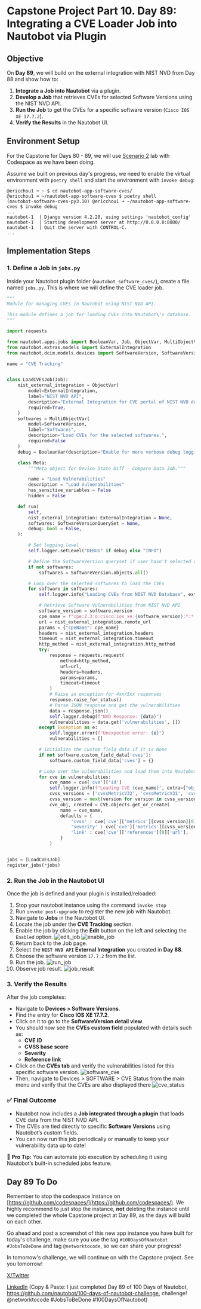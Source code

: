 
# Capstone Project Part 10. Day 89: Integrating a CVE Loader Job into Nautobot via Plugin

## **Objective**
On **Day 89**, we will build on the external integration with NIST NVD from Day 88 and show how to:

1. **Integrate a Job into Nautobot** via a plugin.
2. **Develop a Job** that retrieves CVEs for selected Software Versions using the NIST NVD API.
3. **Run the Job** to get the CVEs for a specific software version (`Cisco IOS XE 17.7.2`).
4. **Verify the Results** in the Nautobot UI.

## Environment Setup

For the Capstone for Days 80 - 89, we will use [Scenario 2](../Lab_Setup/scenario_2_setup/README.md) lab with Codespace as we have been doing. 

Assume we built on previous day's progress, we need to enable the virtual environment with `poetry shell` and start the environment with `invoke debug`: 

```
@ericchou1 ➜ ~ $ cd nautobot-app-software-cves/
@ericchou1 ➜ ~/nautobot-app-software-cves $ poetry shell
(nautobot-software-cves-py3.10) @ericchou1 ➜ ~/nautobot-app-software-cves $ invoke debug
...
nautobot-1  | Django version 4.2.20, using settings 'nautobot_config'
nautobot-1  | Starting development server at http://0.0.0.0:8080/
nautobot-1  | Quit the server with CONTROL-C.
...
```

## **Implementation Steps**

### **1. Define a Job in `jobs.py`**

Inside your Nautobot plugin folder (`nautobot_software_cves/`), create a file named `jobs.py`. This is where we will define the CVE loader job.

```python
""" 
Module for managing CVEs in Nautobot using NIST NVD API.

This module defines a job for loading CVEs into Nautobot\'s database.
"""

import requests

from nautobot.apps.jobs import BooleanVar, Job, ObjectVar, MultiObjectVar, register_jobs
from nautobot.extras.models import ExternalIntegration
from nautobot.dcim.models.devices import SoftwareVersion, SoftwareVersionQuerySet

name = "CVE Tracking"


class LoadCVEsJob(Job):
    nist_external_integration = ObjectVar(
        model=ExternalIntegration,
        label="NIST NVD API",
        description="External Integration for CVE portal of NIST NVD database",
        required=True,
    )
    softwares = MultiObjectVar(
        model=SoftwareVersion,
        label="Softwares",
        description="Load CVEs for the selected softwares.",
        required=False
    )
    debug = BooleanVar(description="Enable for more verbose debug logging")

    class Meta:
        """Meta object for Device State Diff - Compare Data Job."""

        name = "Load Vulnerabilities"
        description = "Load Vulnerabilities"
        has_sensitive_variables = False
        hidden = False

    def run(
        self,
        nist_external_integration: ExternalIntegration = None,
        softwares: SoftwareVersionQuerySet = None,
        debug: bool = False,
    ):

        # Set logging level
        self.logger.setLevel("DEBUG" if debug else "INFO")

        # Define the SoftwareVersion queryset if user hasn't selected any software
        if not softwares:
            softwares = SoftwareVersion.objects.all()

        # Loop over the selected softwares to load the CVEs
        for software in softwares:
            self.logger.info("Loading CVEs from NIST NVD Database", extra={"object": software})

            # Retrieve Software Vulnerabilities from NIST NVD API
            software_version = software.version
            cpe_name = f"cpe:2.3:o:cisco:ios_xe:{software_version}:*:*:*:*:*:*:*"
            url = nist_external_integration.remote_url
            params = {"cpeName": cpe_name}
            headers = nist_external_integration.headers
            timeout = nist_external_integration.timeout
            http_method = nist_external_integration.http_method
            try:
                response = requests.request(
                    method=http_method,
                    url=url,
                    headers=headers,
                    params=params,
                    timeout=timeout
                )
                # Raise an exception for 4xx/5xx responses
                response.raise_for_status()
                # Parse JSON response and get the vulnerabilities
                data = response.json()
                self.logger.debug(f"NVD Response: {data}")
                vulnerabilities = data.get('vulnerabilities', [])
            except Exception as e:
                self.logger.error(f"Unexpected error: {e}")
                vulnerabilities = []

            # initialize the custom field data if it is None
            if not software.custom_field_data['cves']:
                software.custom_field_data['cves'] = {}

            # Loop over the vulnerabilities and load them into Nautobot
            for cve in vulnerabilities:
                cve_name = cve['cve']['id']
                self.logger.info(f"Loading CVE {cve_name}", extra={"object": software})
                cvss_versions = ['cvssMetricV32', 'cvssMetricV31', 'cvssMetricV30']
                cvss_version = next(version for version in cvss_versions if version in cve['cve']['metrics'])
                cve_obj, created = CVE.objects.get_or_create(
                    name = cve_name,
                    defaults = {
                        'cvss' : cve['cve']['metrics'][cvss_version][0]['cvssData']['baseScore'],
                        'severity' : cve['cve']['metrics'][cvss_version][0]['cvssData']['baseSeverity'].capitalize(),
                        'link' : cve['cve']['references'][0]['url'],
                    }
                )


jobs = [LoadCVEsJob]
register_jobs(*jobs)
```


### **2. Run the Job in the Nautobot UI**

Once the job is defined and your plugin is installed/reloaded:

1. Stop your nautobot instance using the command `invoke stop`
2. Run `invoke post-upgrade` to register the new job with Nautobot.
3. Navigate to **Jobs** in the Nautobot UI.
4. Locate the job under the **CVE Tracking** section.
5. Enable the job by clicking the **Edit** button on the left and selecting the `Enabled` option.
   ![edit_job](images/edit_job.png)
   ![enable_job](images/enable_job.png)
6. Return back to the Job page.
6. Select the **`NIST NVD API` External Integration** you created in **Day 88**.
7. Choose the software version `17.7.2` from the list.
8. Run the job.
   ![run_job](images/run_job.png)
9. Observe job result. 
![job_result](images/job_result.png) 

### **3. Verify the Results**

After the job completes:

- Navigate to **Devices > Software Versions**.
- Find the entry for **Cisco IOS XE 17.7.2**.
- Click on it to go to the **SoftwareVersion detail view**.
- You should now see the **CVEs custom field** populated with details such as:
  - **CVE ID**
  - **CVSS base score**
  - **Severity**
  - **Reference link**
- Click on the **CVEs tab** and verify the vulnerabilities listed for this specific software version.
  ![software_cve](images/software_cves.png)
- Then, navigate to Devices > SOFTWARE > CVE Status from the main menu and verify that the CVEs are also displayed there
  ![cve_status](images/cve_status.png)


### ✅ **Final Outcome**

- Nautobot now includes a **Job integrated through a plugin** that loads CVE data from the NIST NVD API.
- The CVEs are tied directly to specific **Software Versions** using Nautobot’s custom fields.
- You can now run this job periodically or manually to keep your vulnerability data up to date!

📌 **Pro Tip:** You can automate job execution by scheduling it using Nautobot’s built-in scheduled jobs feature.

## Day 89 To Do

Remember to stop the codespace instance on [https://github.com/codespaces/](https://github.com/codespaces/). We highly recommend to just stop the instance, **not** deleting the instance until we completed the whole Capstone project at Day 89, as the days will build on each other.  

Go ahead and post a screenshot of this new app instance you have built for today's challenge, make sure you use the tag `#100DaysOfNautobot` `#JobsToBeDone` and tag `@networktocode`, so we can share your progress! 

In tomorrow's challenge, we will continue on with the Capstone project. See you tomorrow! 

[X/Twitter](<https://twitter.com/intent/tweet?url=https://github.com/nautobot/100-days-of-nautobot&text=I+just+completed+Day+89+of+the+100+days+of+nautobot+challenge+!&hashtags=100DaysOfNautobot,JobsToBeDone>)

[LinkedIn](https://www.linkedin.com/) (Copy & Paste: I just completed Day 89 of 100 Days of Nautobot, https://github.com/nautobot/100-days-of-nautobot-challenge, challenge! @networktocode #JobsToBeDone #100DaysOfNautobot) 

